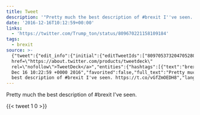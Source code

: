 ```yaml
---
title: Tweet
description: '"Pretty much the best description of #brexit I''ve seen. "'
date: '2016-12-16T10:12:59+00:00'
links:
  - 'https://twitter.com/Trump_ton/status/809670221158109184'
tags:
  - brexit
source: >-
  {"tweet":{"edit_info":{"initial":{"editTweetIds":["809705373204705280"],"editableUntil":"2016-12-16T11:22:59.227Z","editsRemaining":"5","isEditEligible":true}},"retweeted":false,"source":"<a
  href=\"https://about.twitter.com/products/tweetdeck\"
  rel=\"nofollow\">TweetDeck</a>","entities":{"hashtags":[{"text":"brexit","indices":["36","43"]}],"symbols":[],"user_mentions":[],"urls":[{"url":"https://t.co/vGfZmOEDH8","expanded_url":"https://twitter.com/Trump_ton/status/809670221158109184","display_url":"twitter.com/Trump_ton/stat…","indices":["55","78"]}]},"display_text_range":["0","78"],"favorite_count":"1","id_str":"809705373204705280","truncated":false,"retweet_count":"0","id":"809705373204705280","possibly_sensitive":false,"created_at":"Fri
  Dec 16 10:22:59 +0000 2016","favorited":false,"full_text":"Pretty much the
  best description of #brexit I've seen. https://t.co/vGfZmOEDH8","lang":"en"}}
---
```

Pretty much the best description of #brexit I've seen. 
    
{{< tweet 1 0 >}}
    
